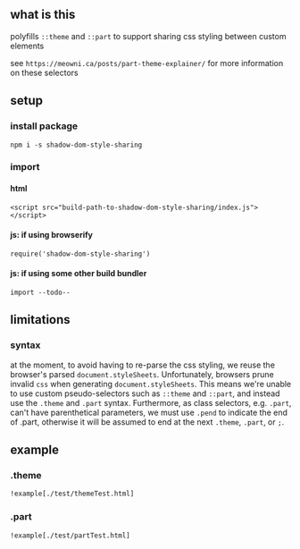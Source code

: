 ## what is this

polyfills `::theme` and `::part` to support sharing css styling between custom elements

see `https://meowni.ca/posts/part-theme-explainer/` for more information on these selectors

## setup

### install package

`npm i -s shadow-dom-style-sharing`

### import

#### html

`<script src="build-path-to-shadow-dom-style-sharing/index.js"></script>`

#### js: if using browserify

`require('shadow-dom-style-sharing')`

#### js: if using some other build bundler

`import --todo--`

## limitations

### syntax

at the moment, to avoid having to re-parse the css styling, we reuse the browser's parsed `document.styleSheets`. Unfortunately, browsers prune invalid `css` when generating `document.styleSheets`. This means we're unable to use custom pseudo-selectors such as `::theme` and `::part`, and instead use the `.theme` and `.part` syntax. Furthermore, as class selectors, e.g. `.part`, can't have parenthetical parameters, we must use `.pend` to indicate the end of .part, otherwise it will be assumed to end at the next `.theme`, `.part`, or `;`.

## example

### .theme

```html
!example[./test/themeTest.html]
```

### .part

```html
!example[./test/partTest.html]
```
